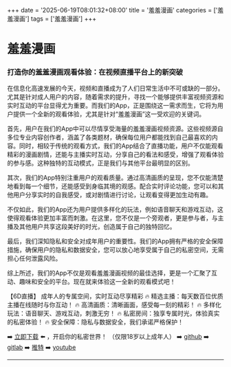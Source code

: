 +++
date = '2025-06-19T08:01:32+08:00'
title = '羞羞漫画'
categories = ['羞羞漫画']
tags = ['羞羞漫画']
+++

# 羞羞漫画

### 打造你的羞羞漫画观看体验：在视频直播平台上的新突破

在信息化高速发展的今天，视频和直播成为了人们日常生活中不可或缺的一部分。尤其是针对成人用户的内容，随着需求的提升，寻找一个能够提供丰富视频资源和实时互动的平台显得尤为重要。而我们的App，正是围绕这一需求而生，它将为用户提供一个全新的观看体验，尤其是针对“羞羞漫画”这一受欢迎的关键词。

首先，用户在我们的App中可以尽情享受海量的羞羞漫画视频资源。这些视频源自多位专业内容创作者，涵盖了各类题材，确保每位用户都能找到自己最喜欢的内容。同时，相较于传统的观看方式，我们的App结合了直播功能，用户不仅能观看精彩的漫画剧情，还能与主播实时互动，分享自己的看法和感受，增强了观看体验的参与感。这种独特的互动模式，正是我们与其他平台最明显的区别。

其次，我们的App特别注重用户的观看质量。通过高清画质的呈现，您不仅能清楚地看到每一个细节，还能感受到身临其境的观感。配合实时评论功能，您可以和其他用户分享实时的自我感受，或对剧情进行讨论，让观看变得更加生动有趣。

不仅如此，我们的App还为用户提供多样化的玩法，例如语音聊天和游戏互动，这使得观看体验更加丰富而刺激。在这里，您不仅是一个旁观者，更是参与者，与主播及其他用户共享这段美好的时光，创造属于自己的独特回忆。

最后，我们深知隐私和安全对成年用户的重要性。我们的App拥有严格的安全保障措施，确保用户的隐私和数据安全，您可以放心地享受属于自己的私密空间，无需担心任何泄露风险。

综上所述，我们的App不仅是观看羞羞漫画视频的最佳选择，更是一个汇聚了互动、趣味和安全的平台。现在就来体验这一全新的观看模式吧！ 

【6D直播】
成年人的专属空间，实时互动尽享精彩
🔥 精选主播：每天数百位优质主播在线随时与你互动！
🔥 高清画质：清晰画面，感受每一刻的精彩！
🔥 多样化玩法：语音聊天、游戏互动，刺激无穷！
🔥 私密房间：独享专属时光，体验真实的私密体验！
🔥 安全保障：隐私与数据安全，我们承诺严格保护！

➡️ [立即下载](https://down123.s3.ap-east-1.amazonaws.com/down/down.html?channelCode=blog) ⬅️ ，开启你的私密世界！
（仅限18岁以上成年人）
➡️ [github](https://aldult-live.github.io/)
➡️ [gitlab](https://seo-09598d.gitlab.io/)
➡️ [推特](https://x.com/wegame33)
➡️ [youtube](https://www.youtube.com/@6Dlive)

---
